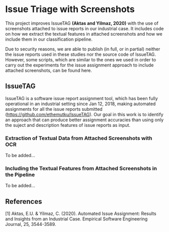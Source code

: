 # Issue Triage with Screenshots

This project improves IssueTAG **(Aktas and Yilmaz, 2020)** with the use of screenshots attached to issue reports in our industrial case. It includes code on how we extract the textual features in attached screenshots and how we include them in our classification pipeline. 

Due to security reasons, we are able to publish (in full, or in partial) neither the issue reports used in these studies nor the source code of IssueTAG. However, some scripts, which are similar to the ones we used in order to carry out the experiments for the issue assignment approach to include attached screenshots, can be found here. 

## IssueTAG

IssueTAG is a software issue report assignment tool, which has been fully operational in an industrial setting since Jan 12, 2018, making automated assignments for all the issue reports submitted (https://github.com/ethemutku/IssueTAG). Our goal in this work is to identify an approach that can produce better assignment accuracies than using only the suject and description features of issue reports as input.

### Extraction of Textual Data from Attached Screenshots with OCR

To be added... 

### Including the Textual Features from Attached Screenshots in the Pipeline

To be added...

## References

[1] Aktas, E.U. & Yilmaz, C. (2020). Automated Issue Assignment: Results and Insights from an Industrial Case. Empirical Software Engineering Journal, 25, 3544-3589.
